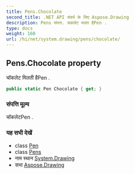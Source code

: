 ```yaml
---
title: Pens.Chocolate
second_title: .NET API संदर्भ के लिए Aspose.Drawing
description: Pens संपत्त. चकलेट मलत हैPen .
type: docs
weight: 160
url: /hi/net/system.drawing/pens/chocolate/
---
```

## Pens.Chocolate property

चॉकलेट मिलती हैPen .

```csharp
public static Pen Chocolate { get; }
```

### संपत्ति मूल्य

चॉकलेटPen .

### यह सभी देखें

* class [Pen](../../pen/)
* class [Pens](../)
* नाम स्थान [System.Drawing](../../pens/)
* सभा [Aspose.Drawing](../../../)


